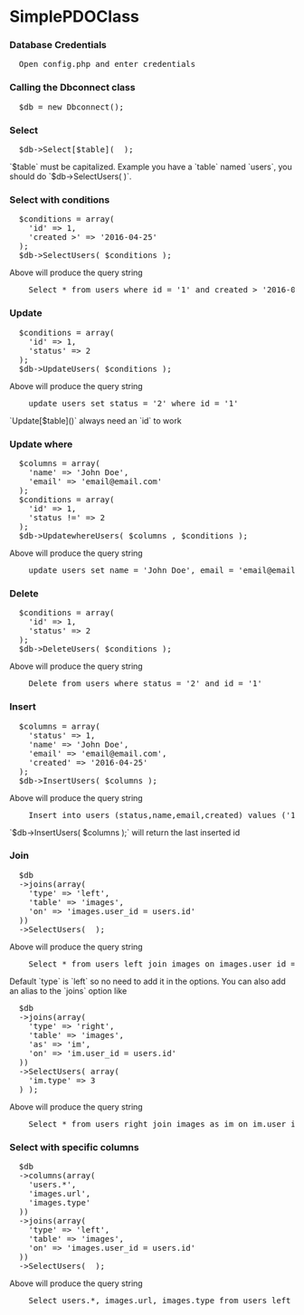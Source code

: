 # SimplePDOClass
<h3>Database Credentials</h3>
<pre>
  Open config.php and enter credentials
</pre>

<h3>Calling the Dbconnect class</h3>
<pre>
  $db = new Dbconnect();
</pre>

<h3>Select</h3>
<pre>
  $db->Select[$table](  );
</pre>
`$table` must be capitalized.  Example you have a `table` named `users`,  you should do `$db->SelectUsers( )`.

<h3>Select with conditions</h3>
<pre>
  $conditions = array(
  	'id' => 1,
	'created >' => '2016-04-25'
  );
  $db->SelectUsers( $conditions );
</pre>
Above will produce the query string
<pre>
	Select * from users where id = '1' and created > '2016-04-25'
</pre>

<h3>Update</h3>
<pre>
  $conditions = array(
  	'id' => 1,
	'status' => 2
  );
  $db->UpdateUsers( $conditions );
</pre>
Above will produce the query string
<pre>
	update users set status = '2' where id = '1'
</pre>
`Update[$table]()` always need an `id` to work

<h3>Update where</h3>
<pre>
  $columns = array(
	'name' => 'John Doe',
	'email' => 'email@email.com'
  );
  $conditions = array(
  	'id' => 1,
	'status !=' => 2
  );
  $db->UpdatewhereUsers( $columns , $conditions );
</pre>
Above will produce the query string
<pre>
	update users set name = 'John Doe', email = 'email@email.com' where id = '1' and status != 2
</pre>

<h3>Delete</h3>
<pre>
  $conditions = array(
  	'id' => 1,
	'status' => 2
  );
  $db->DeleteUsers( $conditions );
</pre>
Above will produce the query string
<pre>
	Delete from users where status = '2' and id = '1'
</pre>

<h3>Insert</h3>
<pre>
  $columns = array(
	'status' => 1,
	'name' => 'John Doe',
	'email' => 'email@email.com',
	'created' => '2016-04-25'
  );
  $db->InsertUsers( $columns );
</pre>
Above will produce the query string
<pre>
	Insert into users (status,name,email,created) values ('1','John Doe','email@email.com','2016-04-25')
</pre>
`$db->InsertUsers( $columns );` will return the last inserted id

<h3>Join</h3>
<pre>
  $db
  ->joins(array(
    'type' => 'left',
    'table' => 'images',
	'on' => 'images.user_id = users.id'
  ))
  ->SelectUsers(  );
</pre>
Above will produce the query string
<pre>
	Select * from users left join images on images.user_id = users.id
</pre>
Default `type` is `left` so no need to add it in the options.  You can also add an alias to the `joins` option like
<pre>
  $db
  ->joins(array(
    'type' => 'right',
    'table' => 'images',
	'as' => 'im',
	'on' => 'im.user_id = users.id'
  ))
  ->SelectUsers( array(
  	'im.type' => 3
  ) );
</pre>
Above will produce the query string
<pre>
	Select * from users right join images as im on im.user_id = users.id where im.type = '3'
</pre>

<h3>Select with specific columns</h3>
<pre>
  $db
  ->columns(array(
  	'users.*',
	'images.url',
	'images.type'
  ))
  ->joins(array(
    'type' => 'left',
    'table' => 'images',
	'on' => 'images.user_id = users.id'
  ))
  ->SelectUsers(  );
</pre>
Above will produce the query string
<pre>
	Select users.*, images.url, images.type from users left join images on images.user_id = users.id
</pre>